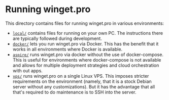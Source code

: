 # Running winget.pro

This directory contains files for running winget.pro in various environments:

 * [`local/`](local) contains files for running on your own PC. The instructions
   there are typically followed during development.
 * [`docker/`](docker) lets you run winget.pro via Docker. This has the benefit
   that it works in all environments where Docker is available.
 * [`aspire/`](aspire) runs winget.pro via docker without the use of docker-compose.
   This is useful for environments where docker-compose is not available 
    and allows for multiple deployment strategies and cloud orchestration with out apps.
 * [`vps/`](vps) runs winget.pro on a single Linux VPS. This imposes stricter
   requirements on the environment (namely, that it is a stock Debian server
   without any customizations). But it has the advantage that all that's
   required to do maintenance is to SSH into the server.